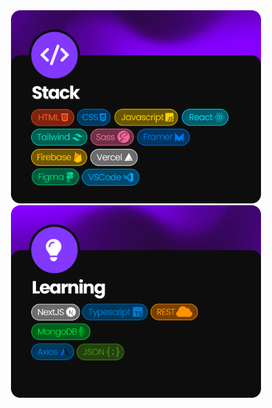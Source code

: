 <div align='center'>
    <img src='./stack/Stack Card.png' style='max-width: 400px;'>
    <img src='./stack/Learning Card.png' style='max-width: 400px;'>
</div>
